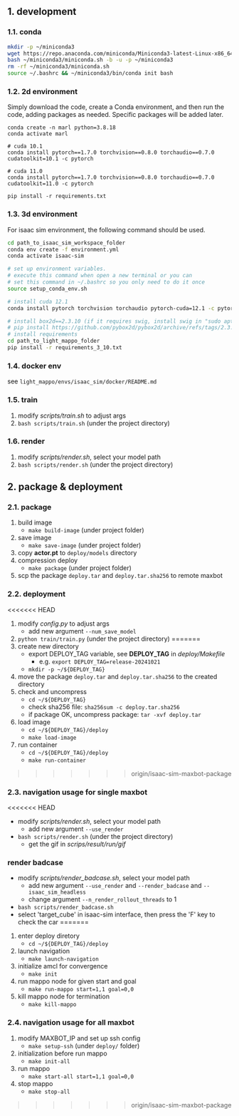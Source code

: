 ## 1. development

### 1.1. conda

```sh
mkdir -p ~/miniconda3
wget https://repo.anaconda.com/miniconda/Miniconda3-latest-Linux-x86_64.sh -O ~/miniconda3/miniconda.sh
bash ~/miniconda3/miniconda.sh -b -u -p ~/miniconda3
rm -rf ~/miniconda3/miniconda.sh
source ~/.bashrc && ~/miniconda3/bin/conda init bash
```

### 1.2. 2d environment

Simply download the code, create a Conda environment, and then run the code, adding packages as needed. Specific packages will be added later.

```
conda create -n marl python=3.8.18
conda activate marl
 
# cuda 10.1
conda install pytorch==1.7.0 torchvision==0.8.0 torchaudio==0.7.0 cudatoolkit=10.1 -c pytorch
 
# cuda 11.0
conda install pytorch==1.7.0 torchvision==0.8.0 torchaudio==0.7.0 cudatoolkit=11.0 -c pytorch
 
pip install -r requirements.txt
```
### 1.3. 3d environment

For isaac sim environment, the following command should be used.

```sh
cd path_to_isaac_sim_workspace_folder
conda env create -f environment.yml
conda activate isaac-sim

# set up environment variables.
# execute this command when open a new terminal or you can 
# set this command in ~/.bashrc so you only need to do it once
source setup_conda_env.sh

# install cuda 12.1
conda install pytorch torchvision torchaudio pytorch-cuda=12.1 -c pytorch -c nvidia

# install box2d==2.3.10 (if it requires swig, install swig in "sudo apt install swig")
# pip install https://github.com/pybox2d/pybox2d/archive/refs/tags/2.3.10.tar.gz
# install requirements
cd path_to_light_mappo_folder
pip install -r requirements_3_10.txt
```

### 1.4. docker env

see `light_mappo/envs/isaac_sim/docker/README.md`

### 1.5. train

1. modify *scripts/train.sh* to adjust args
2. `bash scripts/train.sh` (under the project directory)

### 1.6. render

1. modify *scripts/render.sh*, select your model path
2. `bash scripts/render.sh` (under the project directory)

## 2. package & deployment

### 2.1. package

1. build image
    - `make build-image` (under project folder)
2. save image
    - `make save-image` (under project folder)
3. copy **actor.pt** to `deploy/models` directory
4. compression deploy
    - `make package` (under project folder)
5. scp the package `deploy.tar` and `deploy.tar.sha256` to remote maxbot

### 2.2. deployment

<<<<<<< HEAD
1. modify *config.py* to adjust args
    - add new argument `--num_save_model`
2. `python train/train.py` (under the project directory)
=======
1. create new directory
    - export DEPLOY_TAG variable, see **DEPLOY_TAG** in *deploy/Makefile*
        - e.g. `export DEPLOY_TAG=release-20241021`
    - `mkdir -p ~/${DEPLOY_TAG}`
2. move the package `deploy.tar` and `deploy.tar.sha256` to the created directory
3. check and uncompress
    - `cd ~/${DEPLOY_TAG}`
    - check sha256 file: `sha256sum -c deploy.tar.sha256`
    - if package OK, uncompress package: `tar -xvf deploy.tar`
4. load image
    - `cd ~/${DEPLOY_TAG}/deploy`
    - `make load-image`
5. run container
    - `cd ~/${DEPLOY_TAG}/deploy`
    - `make run-container`
>>>>>>> origin/isaac-sim-maxbot-package

### 2.3. navigation usage for single maxbot

<<<<<<< HEAD
- modify *scripts/render.sh*, select your model path
    - add new argument `--use_render`
- `bash scripts/render.sh` (under the project directory)
    - get the gif in *scrips/result/run/gif*

### render badcase

- modify *scripts/render_badcase.sh*, select your model path
    - add new argument `--use_render` and `--render_badcase` and `--isaac_sim_headless`
    - change argument `--n_render_rollout_threads` to 1
- `bash scripts/render_badcase.sh`
- select 'target_cube' in isaac-sim interface, then press the 'F' key to check the car 
=======
1. enter deploy diretory
    - `cd ~/${DEPLOY_TAG}/deploy`
2. launch navigation
    - `make launch-navigation`
3. initialize amcl for convergence
    - `make init`
4. run mappo node for given start and goal
    - `make run-mappo start=1,1 goal=0,0`
5. kill mappo node for termination
    - `make kill-mappo`

### 2.4. navigation usage for all maxbot

1. modify MAXBOT_IP and set up ssh config 
    - `make setup-ssh` (under `deploy/` folder)
2. initialization before run mappo
    - `make init-all`
3. run mappo
    - `make start-all start=1,1 goal=0,0`
4. stop mappo
    - `make stop-all`
>>>>>>> origin/isaac-sim-maxbot-package
